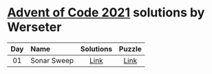 [Advent of Code 2021](https://adventofcode.com/2021) solutions by Werseter
========================

| Day | Name                                           | Solutions     | Puzzle                                      |
|:---:|:-----------------------------------------------|:-------------:|:-------------------------------------------:|
| 01  | Sonar Sweep                                    | [Link](Day01) | [Link](http://adventofcode.com/2021/day/1)  |
